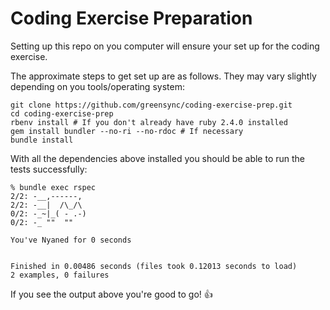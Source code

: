 # Coding Exercise Preparation

Setting up this repo on you computer will ensure your set up for the coding
exercise.

The approximate steps to get set up are as follows. They may vary slightly
depending on you tools/operating system:

```
git clone https://github.com/greensync/coding-exercise-prep.git
cd coding-exercise-prep
rbenv install # If you don't already have ruby 2.4.0 installed
gem install bundler --no-ri --no-rdoc # If necessary
bundle install
```

With all the dependencies above installed you should be able to run the tests
successfully:

```
% bundle exec rspec
2/2: -__,------,   
2/2: -__|  /\_/\ 
0/2: -_~|_( - .-)  
0/2: -_ ""  "" 

You've Nyaned for 0 seconds


Finished in 0.00486 seconds (files took 0.12013 seconds to load)
2 examples, 0 failures
```

If you see the output above you're good to go! 👍
